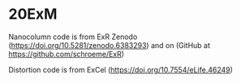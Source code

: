 # 20ExM


Nanocolumn code is from ExR Zenodo (https://doi.org/10.5281/zenodo.6383293) and on (GitHub at https://github.com/schroeme/ExR)

Distortion code is from ExCel (https://doi.org/10.7554/eLife.46249) 

